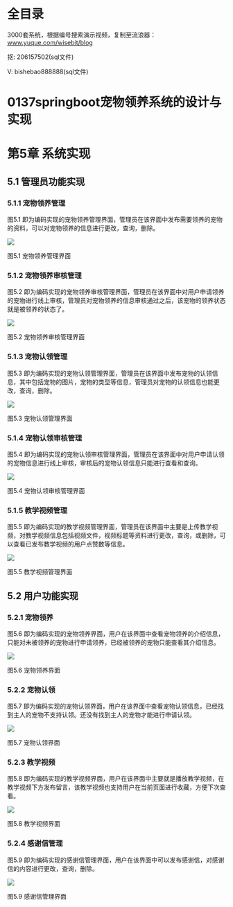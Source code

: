 # 全目录

3000套系统，根据编号搜索演示视频，复制至流浪器：www.yuque.com/wisebit/blog


<p>抠: 206157502(sql文件)</p>
<p>V: bishebao888888(sql文件)</p>



# 0137springboot宠物领养系统的设计与实现

# 第5章 系统实现

## 5.1 管理员功能实现
### 5.1.1 宠物领养管理
图5.1 即为编码实现的宠物领养管理界面，管理员在该界面中发布需要领养的宠物的资料，可以对宠物领养的信息进行更改，查询，删除。

![](/md/blog.014.png)

图5.1 宠物领养管理界面
### 5.1.2 宠物领养审核管理
图5.2 即为编码实现的宠物领养审核管理界面，管理员在该界面中对用户申请领养的宠物进行线上审核，管理员对宠物领养的信息审核通过之后，该宠物的领养状态就是被领养的状态了。

![](/md/blog.015.png)

图5.2 宠物领养审核管理界面
### 5.1.3 宠物认领管理
图5.3 即为编码实现的宠物认领管理界面，管理员在该界面中发布宠物的认领信息，其中包括宠物的图片，宠物的类型等信息，管理员对宠物的认领信息也能更改，查询，删除。

![](/md/blog.016.png)

图5.3 宠物认领管理界面
### 5.1.4 宠物认领审核管理
图5.4 即为编码实现的宠物认领审核管理界面，管理员在该界面中对用户申请认领的宠物信息进行线上审核，审核后的宠物认领信息只能进行查看和查询。

![](/md/blog.017.png)

图5.4 宠物认领审核管理界面
### 5.1.5 教学视频管理
图5.5 即为编码实现的教学视频管理界面，管理员在该界面中主要是上传教学视频，对教学视频信息包括视频文件，视频标题等资料进行更改，查询，或删除，可以查看已发布教学视频的用户点赞数等信息。

![](/md/blog.018.png)

图5.5 教学视频管理界面
## 5.2 用户功能实现
### 5.2.1 宠物领养
图5.6 即为编码实现的宠物领养界面，用户在该界面中查看宠物领养的介绍信息，只能对未被领养的宠物进行申请领养，已经被领养的宠物只能查看其介绍信息。

![](/md/blog.019.png)

图5.6 宠物领养界面
### 5.2.2 宠物认领
图5.7 即为编码实现的宠物认领界面，用户在该界面中查看宠物认领信息，已经找到主人的宠物不支持认领。还没有找到主人的宠物才能进行申请认领。

![](/md/blog.020.png)

图5.7 宠物认领界面
### 5.2.3 教学视频
图5.8 即为编码实现的教学视频界面，用户在该界面中主要就是播放教学视频，在教学视频下方发布留言，该教学视频也支持用户在当前页面进行收藏，方便下次查看。

![](/md/blog.021.png)

图5.8 教学视频界面
### 5.2.4 感谢信管理
图5.9 即为编码实现的感谢信管理界面，用户在该界面中可以发布感谢信，对感谢信的内容进行更改，查询，删除。

![](/md/blog.022.png)

图5.9 感谢信管理界面
# 









